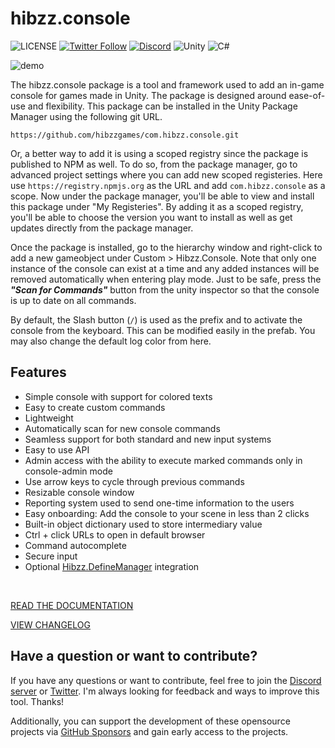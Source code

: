 # hibzz.console

![LICENSE](https://img.shields.io/badge/LICENSE-CC--BY--4.0-ee5b32?style=for-the-badge) [![Twitter Follow](https://img.shields.io/badge/follow-%40hibzzgames-1DA1f2?logo=twitter&style=for-the-badge)](https://twitter.com/hibzzgames) [![Discord](https://img.shields.io/discord/695898694083412048?color=788bd9&label=DIscord&style=for-the-badge)](https://discord.gg/YXdJ8cZngB) ![Unity](https://img.shields.io/badge/unity-%23000000.svg?style=for-the-badge&logo=unity&logoColor=white) ![C#](https://img.shields.io/badge/c%23-%23239120.svg?style=for-the-badge&logo=c-sharp&logoColor=white)

![demo](https://i.imgur.com/66znH1Z.png)

The hibzz.console package is a tool and framework used to add an in-game console for games made in Unity. The package is designed around ease-of-use and flexibility. This package can be installed in the Unity Package Manager using the following git URL.

```
https://github.com/hibzzgames/com.hibzz.console.git
```

Or, a better way to add it is using a scoped registry since the package is published to NPM as well. To do so, from the package manager, go to advanced project settings where you can add new scoped registeries. Here use `https://registry.npmjs.org` as the URL and add `com.hibzz.console` as a scope. Now under the package manager, you'll be able to view and install this package under "My Registeries". By adding it as a scoped registry, you'll be able to choose the version you want to install as well as get updates directly from the package manager.

Once the package is installed, go to the hierarchy window and right-click to add a new gameobject under Custom > Hibzz.Console. Note that only one instance of the console can exist at a time and any added instances will be removed automatically when entering play mode. Just to be safe, press the ***"Scan for Commands"*** button from the unity inspector so that the console is up to date on all commands.

By default, the Slash button (`/`) is used as the prefix and to activate the console from the keyboard. This can be modified easily in the prefab. You may also change the default log color from here.

## Features

- Simple console with support for colored texts
- Easy to create custom commands
- Lightweight
- Automatically scan for new console commands
- Seamless support for both standard and new input systems
- Easy to use API
- Admin access with the ability to execute marked commands only in console-admin mode
- Use arrow keys to cycle through previous commands
- Resizable console window
- Reporting system used to send one-time information to the users
- Easy onboarding: Add the console to your scene in less than 2 clicks
- Built-in object dictionary used to store intermediary value
- Ctrl + click URLs to open in default browser
- Command autocomplete
- Secure input
- Optional [Hibzz.DefineManager](https://github.com/hibzzgames/Hibzz.DefineManager/) integration 

<br>

[READ THE DOCUMENTATION](https://github.com/hibzzgames/unity.console/wiki/Documentation)

[VIEW CHANGELOG](https://github.com/hibzzgames/unity.console/wiki/Changelogs)

## Have a question or want to contribute?
If you have any questions or want to contribute, feel free to join the [Discord server](https://discord.gg/YXdJ8cZngB) or [Twitter](https://twitter.com/hibzzgames). I'm always looking for feedback and ways to improve this tool. Thanks!

Additionally, you can support the development of these opensource projects via [GitHub Sponsors](https://github.com/sponsors/sliptrixx) and gain early access to the projects.


